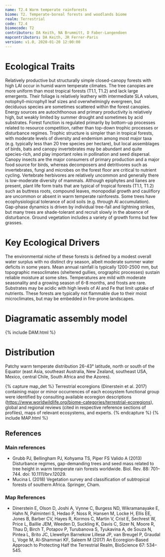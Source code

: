 ```yaml
---
name: T2.4 Warm temperate rainforests
biome: T2. Temperate-boreal forests and woodlands biome
realm: Terrestrial
code: T2.4
biomecode: T2
contributors: DA Keith, NA Brummitt, D Faber-Langendoen
mapcontributors: DA Keith, JR Ferrer-Paris
version: v1.0, 2020-01-20 12:00:00
---
```

# Ecological Traits
 
 Relatively productive but structurally simple closed-canopy forests with high LAI occur in humid warm temperate climates. The tree canopies are more uniform than most tropical forests (T1.1, T1.2) and lack large emergents. Their foliage is relatively leathery with intermediate SLA values, notophyll-microphyll leaf sizes and overwhelmingly evergreen, but deciduous species are sometimes scattered within the forest canopies. Energy sources are autochthonous and primary productivity is relatively high, but weakly limited by summer drought and sometimes by acid substrates. Forest function is regulated primarily by bottom-up processes related to resource competition, rather than top-down trophic processes or disturbance regimes. Trophic structure is simpler than in tropical forests, with moderate levels of diversity and endemism among most major taxa (e.g. typically less than 20 tree species per hectare), but local assemblages of birds, bats and canopy invertebrates may be abundant and quite species-rich, and play important roles in pollination and seed dispersal. Canopy insects are the major consumers of primary production and a major food source for birds, whereas decomposers and detritivores such as invertebrates, fungi and microbes on the forest floor are critical to nutrient cycling. Vertebrate herbivores are relatively uncommon and generally there is low-moderate diversity of mammals. Although epiphytes and lianes are present, plant life form traits that are typical of tropical forests (T1.1, T1.2) such as buttress roots, compound leaves, monopodial growth and cauliflory are uncommon or absent in warm temperate rainforests. Some trees have ecophysiological tolerance of acid soils (e.g. through Al accumulation). Gap-phase dynamics is driven by individual tree-fall and lightning strikes, but many trees are shade-tolerant and recruit slowly in the absence of disturbance. Ground vegetation includes a variety of growth forms but few grasses.
 
# Key Ecological Drivers
 
The environmental niche of these forests is defined by a modest overall water surplus with no distinct dry season, albeit moderate summer water deficits in some years. Mean annual rainfall is typically 1200-2500 mm, but topographic mesoclimates (sheltered gullies, orographic processes) sustain reliable moisture at some sites. Temperatures are mild with moderate seasonality and a growing season of 6-8 months, and frosts are rare. Substrates may be acidic with high levels of Al and Fe that limit uptake of nutrients. These forests are typically not flammable due to their moist microclimates, but may be embedded in fire-prone landscapes.
 
# Diagramatic assembly model
 
{% include DAM.html %}
 
# Distribution
 
Patchy warm temperate distribution 26-43° latitude, north or south of the Equator (east Asia, southeast Australia, New Zealand, southeast USA, Mexico, central Chile, South Africa and the Azores).

{% capture map_det %}
Terrestrial ecoregions (Dinerstein et al. 2017) containing major or minor occurrences of each ecosystem functional group were identified by consulting available ecoregion descriptions (https://www.worldwildlife.org/biome-categories/terrestrial-ecoregions), global and regional reviews (cited in respective reference sections of profiles), maps of relevant ecosystems, and experts.
{% endcapture %}
{% include MAP.html %}

## References
### Main references
* Grubb PJ, Bellingham PJ, Kohyama TS, Piper FS Valido A (2013) Disturbance regimes, gap-demanding trees and seed mass related to tree height in warm temperate rain forests worldwide. Biol. Rev. 88: 701–744. doi: 10.1111/brv.12029.
* Mucina L (2018) Vegetation survey and classification of subtropical forests of southern Africa. Springer, Cham.
### Map References
* Dinerstein E, Olson D, Joshi A, Vynne C, Burgess ND, Wikramanayake E, Hahn N, Palminteri S, Hedao P, Noss R, Hansen M, Locke H, Ellis EE, Jones B, Barber CV, Hayes R, Kormos C, Martin V, Crist E, Sechrest W, Price L, Baillie JEM, Weeden D, Suckling K, Davis C, Sizer N, Moore R, Thau D, Birch T, Potapov P, Turubanova S, Tyukavina A, de Souza N, Pintea L, Brito JC, Llewellyn Barnekow Lillesø JP, van Breugel P, Graudal L, Voge M, Al-Shammari KF, Saleem M (2017) An Ecoregion-Based Approach to Protecting Half the Terrestrial Realm, BioScience 67: 534–545.
